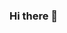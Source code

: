 ### Hi there 👋

<!--
**AnshuKumari197/AnshuKumari197** is a ✨ _special_ ✨ repository because its `README.md` (this file) appears on your GitHub profile.

Here are some ideas to get you started:

- 🔭 I’m currently working on ...
- 🌱 I’m currently learning ...
- 👯 I’m looking to collaborate on ...
- 🤔 I’m looking for help with ...
- 💬 Ask me about ...
- 📫 How to reach me: ... linkedin
- 😄 Pronouns: ... She/her
- ⚡ Fun fact: ...
-->
